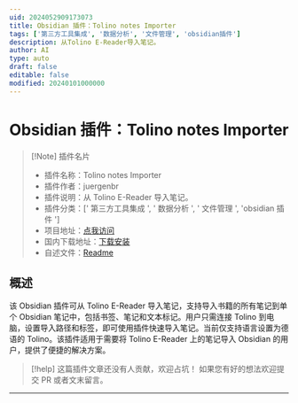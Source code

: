 ```yaml
---
uid: 2024052909173073
title: Obsidian 插件：Tolino notes Importer
tags: ['第三方工具集成', '数据分析', '文件管理', 'obsidian插件']
description: 从Tolino E-Reader导入笔记。
author: AI
type: auto
draft: false
editable: false
modified: 20240101000000
---
```


# Obsidian 插件：Tolino notes Importer

> [!Note] 插件名片
> - 插件名称：Tolino notes Importer
> - 插件作者：juergenbr
> - 插件说明：从 Tolino E-Reader 导入笔记。
> - 插件分类：[' 第三方工具集成 ', ' 数据分析 ', ' 文件管理 ', 'obsidian 插件 ']
> - 项目地址：[点我访问](https://github.com/juergenbr/obsidian-tolino-notes-import)
> - 国内下载地址：[下载安装](https://pkmer.cn/products/plugin/pluginMarket/?tolino-notes-import)
> - 自述文件：[Readme](https://ghproxy.net/https://raw.githubusercontent.com/juergenbr/obsidian-tolino-notes-import/master/README.md)

## 概述

该 Obsidian 插件可从 Tolino E-Reader 导入笔记，支持导入书籍的所有笔记到单个 Obsidian 笔记中，包括书签、笔记和文本标记。用户只需连接 Tolino 到电脑，设置导入路径和标签，即可使用插件快速导入笔记。当前仅支持语言设置为德语的 Tolino。该插件适用于需要将 Tolino E-Reader 上的笔记导入 Obsidian 的用户，提供了便捷的解决方案。

> [!help]
> 这篇插件文章还没有人贡献，欢迎占坑！
> 如果您有好的想法欢迎提交 PR 或者文末留言。

---



